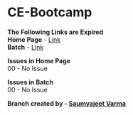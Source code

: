 # CE-Bootcamp

**The Following Links are Expired** <br>
**Home Page** - <a href="https://saumyajeet-varma.github.io/Test/">Link</a> <br>
**Batch** - <a href="https://saumyajeet-varma.github.io/Test2/">Link</a> <br>

**Issues in Home Page** <br>
00 - No Issue

**Issues in Batch** <br>
00 - No Issue

**Branch created by - <a href="https://github.com/Saumyajeet-Varma">Saumyajeet Varma</a>**
